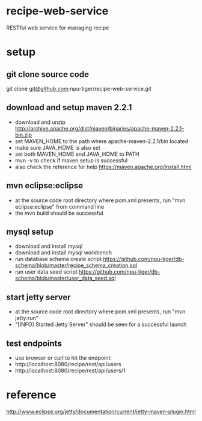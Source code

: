 # recipe-web-service
RESTful web service for managing recipe

# setup
## git clone source code
git clone git@github.com:npu-tiger/recipe-web-service.git

## download and setup maven 2.2.1
- download and unzip http://archive.apache.org/dist/maven/binaries/apache-maven-2.2.1-bin.zip
- set MAVEN_HOME to the path where apache-maven-2.2.1/bin located
- make sure JAVA_HOME is also set
- set both MAVEN_HOME and JAVA_HOME to PATH
- mvn -v to check if maven setup is successful
- also check the reference for help https://maven.apache.org/install.html

## mvn eclipse:eclipse
- at the source code root directory where pom.xml presents, run "mvn eclipse:eclipse" from command line
- the mvn build should be successful

## mysql setup
- download and install mysql
- download and install mysql workbench
- run database schema create script https://github.com/npu-tiger/db-schema/blob/master/recipe_schema_creation.sql
- run user data seed script https://github.com/npu-tiger/db-schema/blob/master/user_data_seed.sql

## start jetty server
- at the source code root directory where pom.xml presents, run "mvn jetty:run"
- "[INFO] Started Jetty Server" should be seen for a successful launch

## test endpoints
- use browser or curl to hit the endpoint:
- http://localhost:8080/recipe/rest/api/users
- http://localhost:8080/recipe/rest/api/users/1

# reference
http://www.eclipse.org/jetty/documentation/current/jetty-maven-plugin.html

